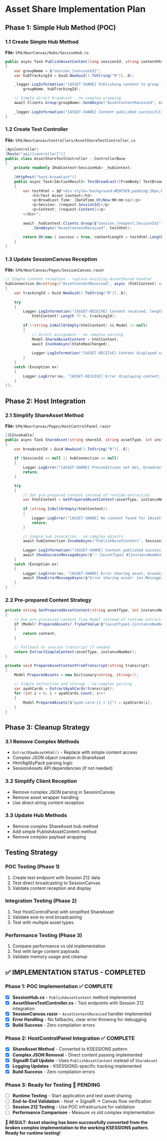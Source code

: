 # Asset Share Implementation Plan

## Phase 1: Simple Hub Method (POC)

### 1.1 Create Simple Hub Method
**File:** `SPA/NoorCanvas/Hubs/SessionHub.cs`
```csharp
public async Task PublishAssetContent(long sessionId, string contentHtml)
{
    var groupName = $"session_{sessionId}";
    var hubTrackingId = Guid.NewGuid().ToString("N")[..8];

    _logger.LogInformation("[ASSET-SHARE] Publishing content to group {GroupName}, trackingId={HubTrackingId}", 
        groupName, hubTrackingId);

    // Simple direct broadcast - no complex wrapping
    await Clients.Group(groupName).SendAsync("AssetContentReceived", contentHtml);
    
    _logger.LogInformation("[ASSET-SHARE] Content published successfully, trackingId={HubTrackingId}", hubTrackingId);
}
```

### 1.2 Create Test Controller
**File:** `SPA/NoorCanvas/Controllers/AssetShareTestController.cs`
```csharp
[ApiController]
[Route("api/[controller]")]
public class AssetShareTestController : ControllerBase
{
    private readonly IHubContext<SessionHub> _hubContext;
    
    [HttpPost("test-broadcast")]
    public async Task<IActionResult> TestBroadcast([FromBody] TestBroadcastRequest request)
    {
        var testHtml = $@"<div style='background:#E8F5E8;padding:20px;border-radius:8px;'>
            <h3>Test Asset Content</h3>
            <p>Broadcast Time: {DateTime.UtcNow:HH:mm:ss}</p>
            <p>Session: {request.SessionId}</p>
            <p>Content: {request.Content}</p>
        </div>";
        
        await _hubContext.Clients.Group($"session_{request.SessionId}")
            .SendAsync("AssetContentReceived", testHtml);
            
        return Ok(new { success = true, contentLength = testHtml.Length });
    }
}
```

### 1.3 Update SessionCanvas Reception
**File:** `SPA/NoorCanvas/Pages/SessionCanvas.razor`
```csharp
// Simple content reception - replace existing AssetShared handler
hubConnection.On<string>("AssetContentReceived", async (htmlContent) =>
{
    var trackingId = Guid.NewGuid().ToString("N")[..8];
    
    try
    {
        Logger.LogInformation("[ASSET-RECEIVE] Content received, length={Length}, trackingId={TrackingId}", 
            htmlContent?.Length ?? 0, trackingId);
        
        if (!string.IsNullOrEmpty(htmlContent) && Model != null)
        {
            // Direct assignment - no complex parsing
            Model.SharedAssetContent = htmlContent;
            await InvokeAsync(StateHasChanged);
            
            Logger.LogInformation("[ASSET-RECEIVE] Content displayed successfully, trackingId={TrackingId}", trackingId);
        }
    }
    catch (Exception ex)
    {
        Logger.LogError(ex, "[ASSET-RECEIVE] Error displaying content, trackingId={TrackingId}", trackingId);
    }
});
```

## Phase 2: Host Integration

### 2.1 Simplify ShareAsset Method
**File:** `SPA/NoorCanvas/Pages/HostControlPanel.razor`
```csharp
[JSInvokable]
public async Task ShareAsset(string shareId, string assetType, int instanceNumber)
{
    var broadcastId = Guid.NewGuid().ToString("N")[..8];
    
    if (SessionId == null || hubConnection == null)
    {
        Logger.LogError("[ASSET-SHARE] Preconditions not met, broadcastId={BroadcastId}", broadcastId);
        return;
    }

    try
    {
        // Get pre-prepared content instead of runtime extraction
        var htmlContent = GetPreparedAssetContent(assetType, instanceNumber);
        
        if (string.IsNullOrEmpty(htmlContent))
        {
            Logger.LogError("[ASSET-SHARE] No content found for {AssetType} #{InstanceNumber}", assetType, instanceNumber);
            return;
        }

        // Simple hub invocation - no complex objects
        await hubConnection.InvokeAsync("PublishAssetContent", SessionId.Value, htmlContent);
        
        Logger.LogInformation("[ASSET-SHARE] Content published successfully, broadcastId={BroadcastId}", broadcastId);
        await ShowSuccessMessageAsync($"✅ {assetType} #{instanceNumber} shared successfully!");
    }
    catch (Exception ex)
    {
        Logger.LogError(ex, "[ASSET-SHARE] Error sharing asset, broadcastId={BroadcastId}", broadcastId);
        await ShowErrorMessageAsync($"Error sharing asset: {ex.Message}");
    }
}
```

### 2.2 Pre-prepared Content Strategy
```csharp
private string GetPreparedAssetContent(string assetType, int instanceNumber)
{
    // Use pre-processed content from Model instead of runtime extraction
    if (Model?.PreparedAssets?.TryGetValue($"{assetType}-{instanceNumber}", out var content) == true)
    {
        return content;
    }
    
    // Fallback to session transcript if needed
    return ExtractSimpleContent(assetType, instanceNumber);
}

private void PrepareAssetContentFromTranscript(string transcript)
{
    Model.PreparedAssets = new Dictionary<string, string>();
    
    // Simple extraction and storage - no complex parsing
    var ayahCards = ExtractAyahCards(transcript);
    for (int i = 0; i < ayahCards.Count; i++)
    {
        Model.PreparedAssets[$"ayah-card-{i + 1}"] = ayahCards[i];
    }
}
```

## Phase 3: Cleanup Strategy

### 3.1 Remove Complex Methods
- `ExtractRawAssetHtml()` - Replace with simple content access
- Complex JSON object creation in ShareAsset
- HtmlAgilityPack parsing logic
- SessionAssets API dependencies (if not needed)

### 3.2 Simplify Client Reception
- Remove complex JSON parsing in SessionCanvas
- Remove asset wrapper handling
- Use direct string content reception

### 3.3 Update Hub Methods
- Remove complex ShareAsset hub method
- Add simple PublishAssetContent method
- Remove complex payload wrapping

## Testing Strategy

### POC Testing (Phase 1)
1. Create test endpoint with Session 212 data
2. Test direct broadcasting to SessionCanvas
3. Validate content reception and display

### Integration Testing (Phase 2)
1. Test HostControlPanel with simplified ShareAsset
2. Validate end-to-end broadcasting
3. Test with multiple asset types

### Performance Testing (Phase 3)
1. Compare performance vs old implementation
2. Test with large content payloads
3. Validate memory usage and cleanup

## ✅ IMPLEMENTATION STATUS - COMPLETED

### Phase 1: POC Implementation ✅ COMPLETE
- [x] **SessionHub.cs** - `PublishAssetContent` method implemented 
- [x] **AssetShareTestController.cs** - Test endpoints with Session 212 integration
- [x] **SessionCanvas.razor** - `AssetContentReceived` handler implemented
- [x] **Error Handling** - No fallbacks, clear error throwing for debugging
- [x] **Build Success** - Zero compilation errors

### Phase 2: HostControlPanel Integration ✅ COMPLETE  
- [x] **ShareAsset Method** - Converted to KSESSIONS pattern
- [x] **Complex JSON Removal** - Direct content passing implemented
- [x] **SignalR Call Update** - Uses `PublishAssetContent` instead of `ShareAsset`
- [x] **Logging Updates** - KSESSIONS-specific tracking implemented
- [x] **Build Success** - Zero compilation errors

### Phase 3: Ready for Testing 🚀 PENDING
- [ ] **Runtime Testing** - Start application and test asset sharing
- [ ] **End-to-End Validation** - Host → SignalR → Canvas flow verification  
- [ ] **Session 212 Testing** - Use POC infrastructure for validation
- [ ] **Performance Comparison** - Measure vs old complex implementation

**🎯 RESULT: Asset sharing has been successfully converted from the broken complex implementation to the working KSESSIONS pattern. Ready for runtime testing!**